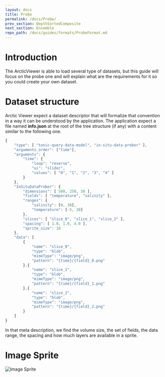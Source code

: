 ```yaml
---
layout: docs
title: Probe
permalink: /docs/Probe/
prev_section: DepthSortedComposite
next_section: Ensemble
repo_path: /docs/guides/formats/ProbeFormat.md
---
```


# Introduction

The ArcticViewer is able to load several type of datasets, but this guide will
focus on the probe one and will explain what are the requirements for
it so you could create your own dataset.

# Dataset structure

Arctic Viewer expect a dataset descriptor that will formalize that convention
in a way it can be understood by the application. The application expect a file
named __info.json__ at the root of the tree structure (if any) with a content similar
to the following one.

```js
{
    "type": [ "tonic-query-data-model", "in-situ-data-prober" ],
    "arguments_order": ["time"],
    "arguments": {
        "time": {
            "loop": "reverse",
            "ui": "slider",
            "values": [ "0", "1", "2", "3", "4" ]
        }
    },
    "InSituDataProber": {
        "dimensions": [ 500, 250, 30 ],
        "fields": [ "temperature", "salinity" ],
        "ranges": {
            "salinity": [0, 38],
            "temperature": [-5, 30]
        },
        "slices": [ "slice_0", "slice_1", "slice_2" ],
        "spacing": [ 1.0, 1.0, 4.0 ],
        "sprite_size": 10
    },
    "data": [
        {
            "name": "slice_0",
            "type": "blob",
            "mimeType": "image/png",
            "pattern": "{time}/{field}_0.png"
        },{
            "name": "slice_1",
            "type": "blob",
            "mimeType": "image/png",
            "pattern": "{time}/{field}_1.png"
        },{
            "name": "slice_2",
            "type": "blob",
            "mimeType": "image/png",
            "pattern": "{time}/{field}_2.png"
        }
    ]
}
```

In that meta description, we find the volume size, the set of fields,
the data range, the spacing and how much layers are available in a sprite.

# Image Sprite

![Image Sprite]({{site.baseurl}}/docs/probe-sprite.png "Image Sprite with raw scalar field encoded")
